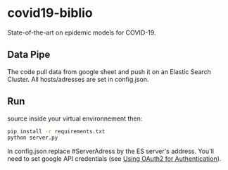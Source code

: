 # covid19-biblio

State-of-the-art on epidemic models for COVID-19.

## Data Pipe
The code pull data from google sheet and push it on an Elastic Search Cluster. All hosts/adresses are set in config.json.

## Run
source inside your virtual environnement then:
```bash
pip install -r requirements.txt
python server.py
```
In config.json replace #ServerAdress by the ES server's address.
You'll need to set google API credentials (see [Using OAuth2 for Authentication](https://gspread.readthedocs.io/en/latest/oauth2.html)).
